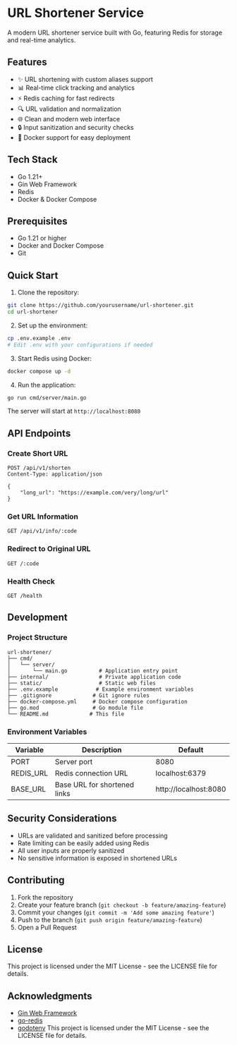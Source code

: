 # URL Shortener Service

A modern URL shortener service built with Go, featuring Redis for storage and real-time analytics.

## Features

- ✨ URL shortening with custom aliases support
- 📊 Real-time click tracking and analytics
- ⚡ Redis caching for fast redirects
- 🔍 URL validation and normalization
- 🌐 Clean and modern web interface
- 🔒 Input sanitization and security checks
- 🐳 Docker support for easy deployment

## Tech Stack

- Go 1.21+
- Gin Web Framework
- Redis
- Docker & Docker Compose

## Prerequisites

- Go 1.21 or higher
- Docker and Docker Compose
- Git

## Quick Start

1. Clone the repository:
```bash
git clone https://github.com/yourusername/url-shortener.git
cd url-shortener
```

2. Set up the environment:
```bash
cp .env.example .env
# Edit .env with your configurations if needed
```

3. Start Redis using Docker:
```bash
docker compose up -d
```

4. Run the application:
```bash
go run cmd/server/main.go
```

The server will start at `http://localhost:8080`

## API Endpoints

### Create Short URL
```http
POST /api/v1/shorten
Content-Type: application/json

{
    "long_url": "https://example.com/very/long/url"
}
```

### Get URL Information
```http
GET /api/v1/info/:code
```

### Redirect to Original URL
```http
GET /:code
```

### Health Check
```http
GET /health
```

## Development

### Project Structure
```
url-shortener/
├── cmd/
│   └── server/
│       └── main.go          # Application entry point
├── internal/                # Private application code
├── static/                  # Static web files
├── .env.example            # Example environment variables
├── .gitignore             # Git ignore rules
├── docker-compose.yml     # Docker compose configuration
├── go.mod                 # Go module file
└── README.md             # This file
```

### Environment Variables

| Variable | Description | Default |
|----------|-------------|---------|
| PORT | Server port | 8080 |
| REDIS_URL | Redis connection URL | localhost:6379 |
| BASE_URL | Base URL for shortened links | http://localhost:8080 |

## Security Considerations

- URLs are validated and sanitized before processing
- Rate limiting can be easily added using Redis
- All user inputs are properly sanitized
- No sensitive information is exposed in shortened URLs

## Contributing

1. Fork the repository
2. Create your feature branch (`git checkout -b feature/amazing-feature`)
3. Commit your changes (`git commit -m 'Add some amazing feature'`)
4. Push to the branch (`git push origin feature/amazing-feature`)
5. Open a Pull Request

## License

This project is licensed under the MIT License - see the LICENSE file for details.

## Acknowledgments

- [Gin Web Framework](https://github.com/gin-gonic/gin)
- [go-redis](https://github.com/redis/go-redis)
- [godotenv](https://github.com/joho/godotenv) 
This project is licensed under the MIT License - see the LICENSE file for details. 